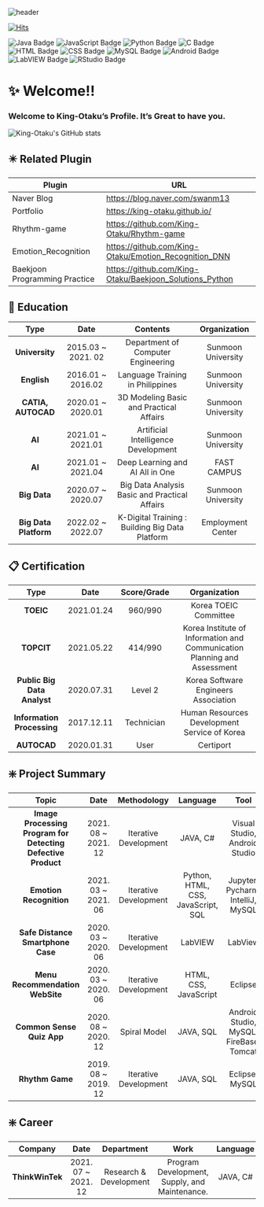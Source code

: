 ![header](https://capsule-render.vercel.app/api?type=waving&color=gradient&height=300&section=header&text=King%20Otaku's%20Github&fontSize=90&animation=fadeIn)

[![Hits](https://hits.seeyoufarm.com/api/count/incr/badge.svg?url=https%3A%2F%2Fgithub.com%2FKing-Otaku&count_bg=%2319ACA2&title_bg=%2311DDCB&icon=github.svg&icon_color=%23E7E7E7&title=Github+Hits&edge_flat=false)](https://hits.seeyoufarm.com)

![Java Badge](https://img.shields.io/badge/-Java-ff69b4?style=plastic&logo=Java) ![JavaScript Badge](https://img.shields.io/badge/-JavaScript-gray?style=plastic&logo=JavaScript) ![Python Badge](https://img.shields.io/badge/-Python-white?style=plastic&logo=Python) ![C Badge](https://img.shields.io/badge/-C-gray?style=plastic&logo=C) ![HTML Badge](https://img.shields.io/badge/-HTML-white?style=plastic&logo=HTML5) ![CSS Badge](https://img.shields.io/badge/-CSS-ff69b4?style=plastic&logo=CSS3) ![MySQL Badge](https://img.shields.io/badge/-MySQL-white?style=plastic&logo=MySQL) ![Android Badge](https://img.shields.io/badge/-Android-gray?style=plastic&logo=Android) ![LabVIEW Badge](https://img.shields.io/badge/-LabVIEW-ff69b4?style=plastic&logo=LabVIEW) ![RStudio Badge](https://img.shields.io/badge/-RStudio-white?style=plastic&logo=RStudio)

# :sparkles: Welcome!!
### Welcome to King-Otaku’s Profile. It’s Great to have you. 
![King-Otaku's GitHub stats](https://github-readme-stats.vercel.app/api?username=King-Otaku&show_icons=true&theme=buefy)



## :eight_pointed_black_star: Related Plugin
| Plugin | URL |
| ------ | ------ |
| Naver Blog | https://blog.naver.com/swanm13|
| Portfolio | https://king-otaku.github.io/ |
| Rhythm-game | https://github.com/King-Otaku/Rhythm-game |
| Emotion_Recognition |https://github.com/King-Otaku/Emotion_Recognition_DNN|
| Baekjoon Programming Practice |https://github.com/King-Otaku/Baekjoon_Solutions_Python|

## :school: Education
|      **Type**      |      **Date**      |                  **Contents**                 |  **Organization**  |
|:------------------:|:------------------:|:---------------------------------------------:|:------------------:|
|   **University**   | 2015.03 ~ 2021. 02 |       Department of Computer Engineering      | Sunmoon University |
|     **English**    |  2016.01 ~ 2016.02 |        Language Training in Philippines       | Sunmoon University |
| **CATIA, AUTOCAD** |  2020.01 ~ 2020.01 |    3D Modeling Basic and Practical Affairs    | Sunmoon University |
|       **AI**       |  2021.01 ~ 2021.01 |      Artificial Intelligence Development      | Sunmoon University |
|       **AI**       |  2021.01 ~ 2021.04 |        Deep Learning and AI All in One        |     FAST CAMPUS    |
|    **Big Data**    |  2020.07 ~ 2020.07 | Big Data Analysis Basic and Practical Affairs | Sunmoon University |
|    **Big Data Platform**    |  2022.02 ~ 2022.07 | K-Digital Training : Building Big Data Platform | Employment Center |

## :clipboard: Certification
|           **Type**          |    **Date**    | **Score/Grade** |                             **Organization**                             |
|:---------------------------:|:--------------------------:|:---------------:|:------------------------------------------------------------------------:|
|          **TOEIC**          |  2021.01.24  |     960/990     |                           Korea TOEIC Committee                          |
|          **TOPCIT**         |  2021.05.22  |     414/990     | Korea Institute of Information and Communication Planning and Assessment |
| **Public Big Data Analyst** |  2020.07.31  |     Level 2     |                   Korea Software Engineers Association                   |
|  **Information Processing** |  2017.12.11  |    Technician   |               Human Resources Development Service of Korea               |
|         **AUTOCAD**         |  2020.01.31  |       User      |                                 Certiport                                |


## :sparkle: Project Summary
|             **Topic**             |       **Date**      | **Methodology** |            **Language**            |                 **Tool**                |
|:---------------------------------:|:-------------------:|:---------------:|:----------------------------------:|:---------------------------------------:|
|      **Image Processing Program for Detecting Defective Product**      | 2021. 08 ~ 2021. 12 |    Iterative Development    | JAVA, C# |    Visual Studio, Android Studio    |
|      **Emotion Recognition**      | 2021. 03 ~ 2021. 06 |    Iterative Development    | Python, HTML, CSS, JavaScript, SQL |    Jupyter, Pycharm, IntelliJ, MySQL    |
| **Safe Distance Smartphone Case** | 2020. 03 ~ 2020. 06 |    Iterative Development    |               LabVIEW              |                 LabView                 |
|  **Menu Recommendation WebSite**  | 2020. 03 ~ 2020. 06 |    Iterative Development    |        HTML, CSS, JavaScript       |                 Eclipse                 |
|     **Common Sense Quiz App**     | 2020. 08 ~ 2020. 12 |      Spiral Model     |              JAVA, SQL             | Android Studio, MySQL, FireBase, Tomcat |
|          **Rhythm Game**          | 2019. 08 ~ 2019. 12 |    Iterative Development    |              JAVA, SQL             |              Eclipse, MySQL             |

## :sparkle: Career
|             **Company**             |       **Date**      | **Department** |            **Work**            |                 **Language**                |
|:---------------------------------:|:-------------------:|:---------------:|:----------------------------------:|:---------------------------------------:|
|      **ThinkWinTek**      | 2021. 07 ~ 2021. 12 |    Research & Development    | Program Development, Supply, and Maintenance. |    JAVA, C#    |
